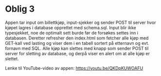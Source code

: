 Oblig 3
=======

Appen tar input om billettkjøp, input-sjekker og sender POST til server hvor kjøpet lagres i database opprettet med schema.sql. Input blir ikke typesjekket, noe de optimalt sett burde før de forsøkes settes inn i databasen. Deretter refresher den index.html som fetcher alle kjøp med GET-kall ved lasting og viser dem i en tabell sortert på etternavn og evt. fornavn med SQL. Alle kjøp kan slettes med knapp som sender POST til server for sletting av database, og derpå viser en alert om at alle kjøp er slettet.

Lenke til YouTube-video av appen: https://youtu.be/QKDpKUWOAFU
